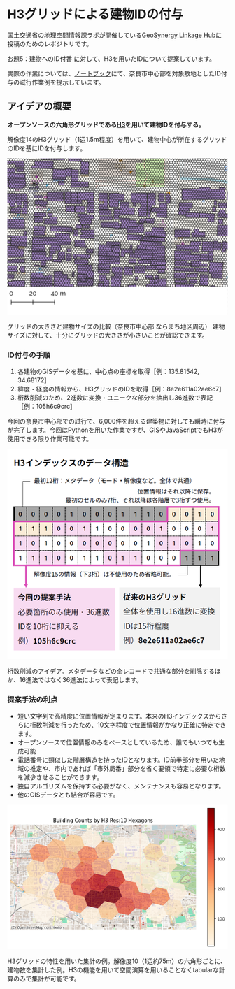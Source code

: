 # H3グリッドによる建物IDの付与

国土交通省の地理空間情報課ラボが開催している[GeoSynergy Linkage Hub](https://www.mlit-gis-lab.jp/idea/)に投稿のためのレポジトリです。

お題5：建物へのID付番 に対して、H3を用いたIDについて提案しています。

実際の作業については、[ノートブック](H3_grid_id.ipynb)にて、奈良市中心部を対象敷地としたID付与の試行作業例を提示しています。

## アイデアの概要

**オープンソースの六角形グリッドである[H3](https://h3geo.org/)を用いて建物IDを付与する。**

解像度14のH3グリッド（1辺1.5m程度）を用いて、建物中心が所在するグリッドのIDを基にIDを付与します。

![グリッドの大きさと建物サイズの比較。](img/grids.png)

グリッドの大きさと建物サイズの比較（奈良市中心部 ならまち地区周辺） 建物サイズに対して、十分にグリッドの大きさが小さいことが確認できます。

### ID付与の手順

1. 各建物のGISデータを基に、中心点の座標を取得［例：135.81542, 34.68172］
1. 緯度・経度の情報から、H3グリッドのIDを取得［例：8e2e611a02ae6c7］
1. 桁数削減のため、2進数に変換・ユニークな部分を抽出し36進数で表記［例：105h6c9crc］

今回の奈良市中心部での試行で、6,000件を超える建築物に対しても瞬時に付与が完了します。今回はPythonを用いた作業ですが、GISやJavaScriptでもH3が使用できる限り作業可能です。

![桁数削減手法の検討。](img/digits.png)

桁数削減のアイデア。メタデータなどの全レコードで共通な部分を削除するほか、16進法ではなく36進法によって表記します。

### 提案手法の利点

- 短い文字列で高精度に位置情報が定まります。本来のH3インデックスからさらに桁数削減を行ったため、10文字程度で位置情報がかなり正確に特定できます。
- オープンソースで位置情報のみをベースとしているため、誰でもいつでも生成可能
- 電話番号に類似した階層構造を持ったIDとなります。ID前半部分を用いた地域の推定や、市内であれば「市外局番」部分を省く要領で特定に必要な桁数を減少させることができます。
- 独自アルゴリズムを保持する必要がなく、メンテナンスも容易となります。
- 他のGISデータとも結合が容易です。

![階層性を用いた集計の例。](img/agg.png)

H3グリッドの特性を用いた集計の例。解像度10（1辺約75m）の六角形ごとに、建物数を集計した例。H3の機能を用いて空間演算を用いることなくtabularな計算のみで集計が可能です。